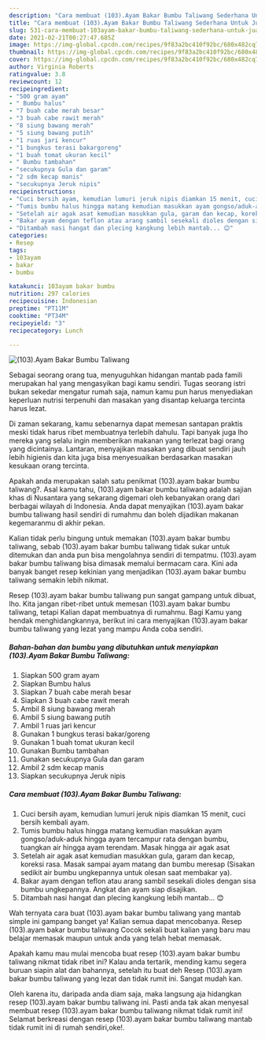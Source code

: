 ```yaml
---
description: "Cara membuat (103).Ayam Bakar Bumbu Taliwang Sederhana Untuk Jualan"
title: "Cara membuat (103).Ayam Bakar Bumbu Taliwang Sederhana Untuk Jualan"
slug: 531-cara-membuat-103ayam-bakar-bumbu-taliwang-sederhana-untuk-jualan
date: 2021-02-21T00:27:47.685Z
image: https://img-global.cpcdn.com/recipes/9f83a2bc410f92bc/680x482cq70/103ayam-bakar-bumbu-taliwang-foto-resep-utama.jpg
thumbnail: https://img-global.cpcdn.com/recipes/9f83a2bc410f92bc/680x482cq70/103ayam-bakar-bumbu-taliwang-foto-resep-utama.jpg
cover: https://img-global.cpcdn.com/recipes/9f83a2bc410f92bc/680x482cq70/103ayam-bakar-bumbu-taliwang-foto-resep-utama.jpg
author: Virginia Roberts
ratingvalue: 3.8
reviewcount: 12
recipeingredient:
- "500 gram ayam"
- " Bumbu halus"
- "7 buah cabe merah besar"
- "3 buah cabe rawit merah"
- "8 siung bawang merah"
- "5 siung bawang putih"
- "1 ruas jari kencur"
- "1 bungkus terasi bakargoreng"
- "1 buah tomat ukuran kecil"
- " Bumbu tambahan"
- "secukupnya Gula dan garam"
- "2 sdm kecap manis"
- "secukupnya Jeruk nipis"
recipeinstructions:
- "Cuci bersih ayam, kemudian lumuri jeruk nipis diamkan 15 menit, cuci bersih kembali ayam."
- "Tumis bumbu halus hingga matang kemudian masukkan ayam gongso/aduk-aduk hingga ayam tercampur rata dengan bumbu, tuangkan air hingga ayam terendam. Masak hingga air agak asat"
- "Setelah air agak asat kemudian masukkan gula, garam dan kecap, koreksi rasa. Masak sampai ayam matang dan bumbu meresap (Sisakan sedikit air bumbu ungkepannya untuk olesan saat membakar ya)."
- "Bakar ayam dengan teflon atau arang sambil sesekali dioles dengan sisa bumbu ungkepannya. Angkat dan ayam siap disajikan."
- "Ditambah nasi hangat dan plecing kangkung lebih mantab... 😊"
categories:
- Resep
tags:
- 103ayam
- bakar
- bumbu

katakunci: 103ayam bakar bumbu 
nutrition: 297 calories
recipecuisine: Indonesian
preptime: "PT11M"
cooktime: "PT34M"
recipeyield: "3"
recipecategory: Lunch

---
```



![(103).Ayam Bakar Bumbu Taliwang](https://img-global.cpcdn.com/recipes/9f83a2bc410f92bc/680x482cq70/103ayam-bakar-bumbu-taliwang-foto-resep-utama.jpg)

Sebagai seorang orang tua, menyuguhkan hidangan mantab pada famili merupakan hal yang mengasyikan bagi kamu sendiri. Tugas seorang istri bukan sekedar mengatur rumah saja, namun kamu pun harus menyediakan keperluan nutrisi terpenuhi dan masakan yang disantap keluarga tercinta harus lezat.

Di zaman  sekarang, kamu sebenarnya dapat memesan santapan praktis meski tidak harus ribet membuatnya terlebih dahulu. Tapi banyak juga lho mereka yang selalu ingin memberikan makanan yang terlezat bagi orang yang dicintainya. Lantaran, menyajikan masakan yang dibuat sendiri jauh lebih higienis dan kita juga bisa menyesuaikan berdasarkan masakan kesukaan orang tercinta. 



Apakah anda merupakan salah satu penikmat (103).ayam bakar bumbu taliwang?. Asal kamu tahu, (103).ayam bakar bumbu taliwang adalah sajian khas di Nusantara yang sekarang digemari oleh kebanyakan orang dari berbagai wilayah di Indonesia. Anda dapat menyajikan (103).ayam bakar bumbu taliwang hasil sendiri di rumahmu dan boleh dijadikan makanan kegemaranmu di akhir pekan.

Kalian tidak perlu bingung untuk memakan (103).ayam bakar bumbu taliwang, sebab (103).ayam bakar bumbu taliwang tidak sukar untuk ditemukan dan anda pun bisa mengolahnya sendiri di tempatmu. (103).ayam bakar bumbu taliwang bisa dimasak memalui bermacam cara. Kini ada banyak banget resep kekinian yang menjadikan (103).ayam bakar bumbu taliwang semakin lebih nikmat.

Resep (103).ayam bakar bumbu taliwang pun sangat gampang untuk dibuat, lho. Kita jangan ribet-ribet untuk memesan (103).ayam bakar bumbu taliwang, tetapi Kalian dapat membuatnya di rumahmu. Bagi Kamu yang hendak menghidangkannya, berikut ini cara menyajikan (103).ayam bakar bumbu taliwang yang lezat yang mampu Anda coba sendiri.

<!--inarticleads1-->

##### Bahan-bahan dan bumbu yang dibutuhkan untuk menyiapkan (103).Ayam Bakar Bumbu Taliwang:

1. Siapkan 500 gram ayam
1. Siapkan  Bumbu halus
1. Siapkan 7 buah cabe merah besar
1. Siapkan 3 buah cabe rawit merah
1. Ambil 8 siung bawang merah
1. Ambil 5 siung bawang putih
1. Ambil 1 ruas jari kencur
1. Gunakan 1 bungkus terasi bakar/goreng
1. Gunakan 1 buah tomat ukuran kecil
1. Gunakan  Bumbu tambahan
1. Gunakan secukupnya Gula dan garam
1. Ambil 2 sdm kecap manis
1. Siapkan secukupnya Jeruk nipis




<!--inarticleads2-->

##### Cara membuat (103).Ayam Bakar Bumbu Taliwang:

1. Cuci bersih ayam, kemudian lumuri jeruk nipis diamkan 15 menit, cuci bersih kembali ayam.
1. Tumis bumbu halus hingga matang kemudian masukkan ayam gongso/aduk-aduk hingga ayam tercampur rata dengan bumbu, tuangkan air hingga ayam terendam. Masak hingga air agak asat
1. Setelah air agak asat kemudian masukkan gula, garam dan kecap, koreksi rasa. Masak sampai ayam matang dan bumbu meresap (Sisakan sedikit air bumbu ungkepannya untuk olesan saat membakar ya).
1. Bakar ayam dengan teflon atau arang sambil sesekali dioles dengan sisa bumbu ungkepannya. Angkat dan ayam siap disajikan.
1. Ditambah nasi hangat dan plecing kangkung lebih mantab... 😊




Wah ternyata cara buat (103).ayam bakar bumbu taliwang yang mantab simple ini gampang banget ya! Kalian semua dapat mencobanya. Resep (103).ayam bakar bumbu taliwang Cocok sekali buat kalian yang baru mau belajar memasak maupun untuk anda yang telah hebat memasak.

Apakah kamu mau mulai mencoba buat resep (103).ayam bakar bumbu taliwang nikmat tidak ribet ini? Kalau anda tertarik, mending kamu segera buruan siapin alat dan bahannya, setelah itu buat deh Resep (103).ayam bakar bumbu taliwang yang lezat dan tidak rumit ini. Sangat mudah kan. 

Oleh karena itu, daripada anda diam saja, maka langsung aja hidangkan resep (103).ayam bakar bumbu taliwang ini. Pasti anda tak akan menyesal membuat resep (103).ayam bakar bumbu taliwang nikmat tidak rumit ini! Selamat berkreasi dengan resep (103).ayam bakar bumbu taliwang mantab tidak rumit ini di rumah sendiri,oke!.

